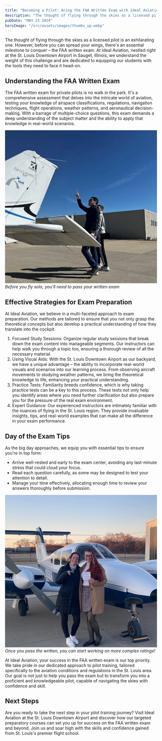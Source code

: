 ```yaml
---
title: "Becoming a Pilot: Acing the FAA Written Exam with Ideal Aviation"
description: "The thought of flying through the skies as a licensed pilot is an exhilarating one. However, before you can spread your wings, there's an essential milestone to conquer – the FAA written exam. At Ideal Aviation, nestled right at the St. Louis Downtown Airport in Sauget, Illinois, we understand the weight of this challenge and are dedicated to equipping our students with the tools they need to face it head-on."
pubDate: "MAY 23 2024"
heroImage: "/src/assets/images/thumbs_up.webp"
---
```


The thought of flying through the skies as a licensed pilot is an exhilarating one. However, before you can spread your wings, there's an essential milestone to conquer – the FAA written exam. At Ideal Aviation, nestled right at the St. Louis Downtown Airport in Sauget, Illinois, we understand the weight of this challenge and are dedicated to equipping our students with the tools they need to face it head-on.

## Understanding the FAA Written Exam

The FAA written exam for private pilots is no walk in the park. It's a comprehensive assessment that delves into the intricate world of aviation, testing your knowledge of airspace classifications, regulations, navigation techniques, flight operations, weather patterns, and aeronautical decision-making. With a barrage of multiple-choice questions, this exam demands a deep understanding of the subject matter and the ability to apply that knowledge in real-world scenarios.

![CFI pointing out aircraft details at Ideal Aviation, St. Louis Missouri](../../assets/images/preflight.webp)
_Before you fly solo, you'll need to pass your written exam_

## Effective Strategies for Exam Preparation

At Ideal Aviation, we believe in a multi-faceted approach to exam preparation. Our methods are tailored to ensure that you not only grasp the theoretical concepts but also develop a practical understanding of how they translate into the cockpit.

1. Focused Study Sessions: Organize regular study sessions that break down the exam content into manageable segments. Our instructors can help walk you through a topic too, ensuring a thorough review of all the necessary material.
2. Using Visual Aids: With the St. Louis Downtown Airport as our backyard, we have a unique advantage – the ability to incorporate real-world visuals and scenarios into our learning process. From observing aircraft movements to studying weather patterns, we bring the theoretical knowledge to life, enhancing your practical understanding.
3. Practice Tests: Familiarity breeds confidence, which is why taking practice tests can be a key to this process. These tests not only help you identify areas where you need further clarification but also prepare you for the pressure of the real exam environment.
4. Expert Guidance: Our experienced instructors are intimately familiar with the nuances of flying in the St. Louis region. They provide invaluable insights, tips, and real-world examples that can make all the difference in your exam performance.

## Day of the Exam Tips

As the big day approaches, we equip you with essential tips to ensure you're in top form:

- Arrive well-rested and early to the exam center, avoiding any last-minute stress that could cloud your focus.
- Read each question carefully, as some may be designed to test your attention to detail.
- Manage your time effectively, allocating enough time to review your answers thoroughly before submission.

![Multi Engine aircraft at St. Louis Downtown Airport](../../assets/images/Multi-engine-Checkride-Ideal-Aviation-St-Louis.webp)
_Once you pass the written, you can start working on more complex ratings!_

At Ideal Aviation, your success in the FAA written exam is our top priority. We take pride in our dedicated approach to pilot training, tailored specifically to the aviation conditions and regulations in the St. Louis area. Our goal is not just to help you pass the exam but to transform you into a proficient and knowledgeable pilot, capable of navigating the skies with confidence and skill.

## Next Steps

Are you ready to take the next step in your pilot training journey? Visit Ideal Aviation at the St. Louis Downtown Airport and discover how our targeted preparatory courses can set you up for success on the FAA written exam and beyond. Join us and soar high with the skills and confidence gained from St. Louis's premier flight school.
